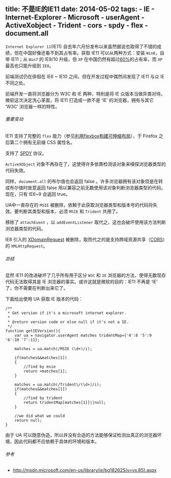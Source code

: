 title: 不是IE的IE11
date: 2014-05-02
tags:
    - IE
    - Internet-Explorer
    - Microsoft
    - userAgent
    - ActiveXobject
    - Trident
    - cors
    - spdy
    - flex
    - document.all
---

`Internet Explorer 11`(IE11) 自去年六月份发布以来虽然据说也取得了不错的成绩，但在中国好像还看不到其占有率。获取 IE11 可以从两种方式：安装 `Win8`，自带 IE11；从 `Win7` 的 IE9/10 升级，但 `XP` 在中国仍然有超过[60%](http://tongji.baidu.com/data/browser)的占有率，而 `XP` 最高也只能升级到 `IE8`。

前端测试仍在徘徊在 IE6 ~ IE10 之间，但在开发过程中偶然间发现了 IE11 与众 IE 不同之处。

前端开发一直将浏览器分为 W3C 和 IE 两种，特别是将 IE 众版本当做异类对待。微软这次决定洗心革面，将 IE11 打造成一款不是 ‘IE’ 的浏览器，拥有与其它 ‘W3C’ 浏览器一样的特性。


###### 重要变动

IE11 支持了完整的 `flex` 能力（参见[利用flexbox构建可伸缩布局](/blog/flexbox-layout.html)），于 Firefox 之后第二个拥有无前缀 CSS 属性名。

支持了 [SPDY](www.chromium.org/spdy‎) 协议。

`ActiveXObject` 对象不再存在了，这使得许多依靠检测该对象来嗅探浏览器类型的代码失效。

同样，`document.all` 的布尔值也会返回 false 。许多浏览器拥有该对象但是在转成布尔值时故意返回 false 用以兼容之前无数使用该对象判断浏览器类型的代码。现在，只有 IE6~9 会返回 true。

UA中一直存在的 `MSIE` 被删除，依赖于此获取浏览器类型和版本号的代码将失效。要判断其类型和版本，必须 `MSIE` 和 `Trident` 共用了。

移除了 `attachEvent` ，以 `addEventListener` 取代之，这也会破坏使用该方法判断浏览器类型的代码。

IE8 引入的 [XDomainRequest](http://msdn.microsoft.com/en-us/library/ie/cc288060.aspx) 被删除，取而代之的是支持跨域资源共享（[CORS](http://www.w3.org/TR/cors/)）的 `XMLHttpRequest`。


###### 总结

显然 IE11 的改进破坏了几乎所有用于区分 `W3C` 和 `IE` 浏览器的方法，使得无数现存代码无法取得其是 IE 浏览器的事实。或许这就是微软的目的：IE11 不再是 ‘IE’ 了，你不需要在判断出来它了。

下面给出使用 UA 获取 IE 版本的代码：
    
    /**
     * Get version if it's a microsoft internet explorer.
     *
     * @return version code or else null if it's not a IE.
     */
    function getIEVersion(){
        var ua = navigator.userAgent matches tridentMap={'4':8 '5':9 '6':10 '7':11};
        
        matches = ua.match(/MSIE (\d+)/i);

        if(matches&&matches[1])
        {   
            //find by msie
            return +matches[1];
        }

        matches = ua.match(/Trident\/(\d+)/i);
        if(matches&&matches[1])
        {   
            //find by trident
            return tridentMap[matches[1]]||null;
        }
        
        //we did what we could
        return null;
    }

 由于 UA 可以随意伪造，所以并没有合适的方法能够保证检测出真正的浏览器环境，因此代码都不应依赖于具体的环境和版本。

###### 参考

 - <http://msdn.microsoft.com/en-us/library/ie/bg182625(v=vs.85).aspx>